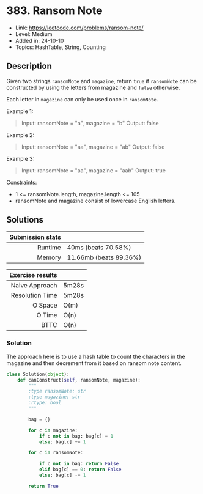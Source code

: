 # 383. Ransom Note

- Link: https://leetcode.com/problems/ransom-note/
- Level: Medium
- Added in: 24-10-10
- Topics: HashTable, String, Counting

## Description

Given two strings `ransomNote` and `magazine`, return `true` if `ransomNote`
can be constructed by using the letters from magazine and `false` otherwise.

Each letter in `magazine` can only be used once in `ransomNote`.

Example 1:
> Input: ransomNote = "a", magazine = "b"
> Output: false

Example 2:
> Input: ransomNote = "aa", magazine = "ab"
> Output: false

Example 3:
> Input: ransomNote = "aa", magazine = "aab"
> Output: true

Constraints:

- 1 <= ransomNote.length, magazine.length <= 105
- ransomNote and magazine consist of lowercase English letters.

## Solutions

| Submission stats |        |
|-----------------:|:-------|
|          Runtime | 40ms (beats 70.58%) |
|           Memory | 11.66mb (beats 89.36%) |

| Exercise results |        |
|-----------------:|:-------|
|   Naive Approach | 5m28s |
|  Resolution Time | 5m28s |
|          O Space | O(m) |
|           O Time | O(n) |
|             BTTC | O(n) |

### Solution

The approach here is to use a hash table to count the characters in the magazine
and then decrement from it based on ransom note content.

```py
class Solution(object):
    def canConstruct(self, ransomNote, magazine):
        """
        :type ransomNote: str
        :type magazine: str
        :rtype: bool
        """

        bag = {}

        for c in magazine:
            if c not in bag: bag[c] = 1
            else: bag[c] += 1

        for c in ransomNote:

            if c not in bag: return False
            elif bag[c] == 0: return False
            else: bag[c] -= 1

        return True
```